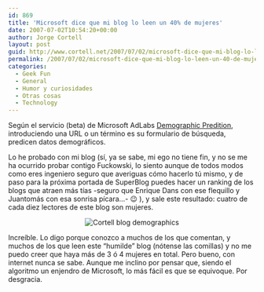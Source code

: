 ```yaml
---
id: 869
title: 'Microsoft dice que mi blog lo leen un 40% de mujeres'
date: 2007-07-02T10:54:20+00:00
author: Jorge Cortell
layout: post
guid: http://www.cortell.net/2007/07/02/microsoft-dice-que-mi-blog-lo-leen-un-40-de-mujeres/
permalink: /2007/07/02/microsoft-dice-que-mi-blog-lo-leen-un-40-de-mujeres/
categories:
  - Geek Fun
  - General
  - Humor y curiosidades
  - Otras cosas
  - Technology
---
```

Según el servicio (beta) de Microsoft AdLabs <a target="_blank" title="Demographics Prediction" href="http://adlab.msn.com/DPUI/DPUI.aspx">Demographic Predition</a>, introduciendo una URL o un término es su formulario de búsqueda, predicen datos demográficos.

Lo he probado con mi blog (sí­, ya se sabe, mi ego no tiene fin, y no se me ha ocurrido probar contigo Fuckowski, lo siento aunque de todos modos como eres ingeniero seguro que averiguas cómo hacerlo tú mismo, y de paso para la próxima portada de SuperBlog puedes hacer un ranking de los blogs que atraen más tí­as -seguro que Enrique Dans con ese flequillo y Juantomás con esa sonrisa pí­cara&#8230;- 😉 ), y sale este resultado: cuatro de cada diez lectores de este blog son mujeres.

<div style="text-align: center">
  <img title="Cortell blog demographics" alt="Cortell blog demographics" src="http://farm2.static.flickr.com/1354/693276734_82ee9a58f6.jpg" />
</div>

Increí­ble. Lo digo porque conozco a muchos de los que comentan, y muchos de los que leen este &#8220;humilde&#8221; blog (nótense las comillas) y no me puedo creer que haya más de 3 ó 4 mujeres en total. Pero bueno, con internet nunca se sabe. Aunque me inclino por pensar que, siendo el algoritmo un enjendro de Microsoft, lo más fácil es que se equivoque. Por desgracia.